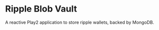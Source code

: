 Ripple Blob Vault
=================

A reactive Play2 application to store ripple wallets, backed by MongoDB.
